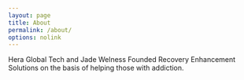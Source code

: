```yaml
---
layout: page
title: About
permalink: /about/
options: nolink
---
```


Hera Global Tech and Jade Welness Founded Recovery Enhancement Solutions on the basis of helping those with addiction.